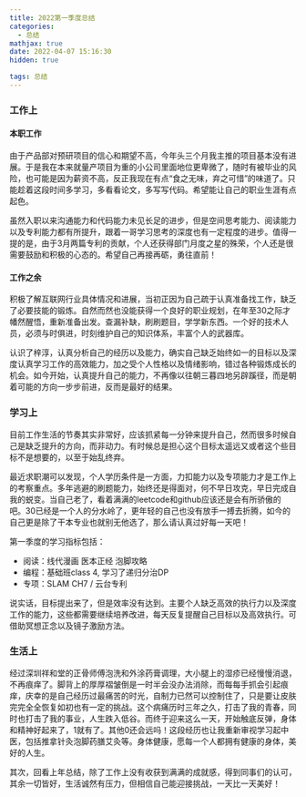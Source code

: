 ```yaml
---
title: 2022第一季度总结
categories:
  - 总结
mathjax: true
date: 2022-04-07 15:16:30
hidden: true

tags: 总结
---
```


### 工作上 
#### 本职工作
由于产品部对预研项目的信心和期望不高，今年头三个月我主推的项目基本没有进展。于是我在本来就量产项目为重的小公司里面地位更卑微了，随时有被毕业的风险，也可能是因为薪资不高，反正我现在有点“食之无味，弃之可惜”的味道了。只能趁着这段时间多学习，多看看论文，多写写代码。希望能让自己的职业生涯有点起色。

虽然入职以来沟通能力和代码能力未见长足的进步，但是空间思考能力、阅读能力以及专利能力都有所提升，跟着一哥学习思考的深度也有一定程度的进步。值得一提的是，由于3月两篇专利的贡献，个人还获得部门月度之星的殊荣，个人还是很需要鼓励和积极的心态的。希望自己再接再砺，勇往直前！

#### 工作之余
积极了解互联网行业具体情况和进展，当初正因为自己疏于认真准备找工作，缺乏了必要技能的锻炼。自然而然也没能获得一个良好的职业规划，在年至30之际才幡然醒悟，重新准备出发。查漏补缺，刷刷题目，学学新东西。一个好的技术人员，必须与时俱进，时刻维护自己的知识体系，丰富个人的武器库。

认识了梓淳，认真分析自己的经历以及能力，确实自己缺乏始终如一的目标以及深度认真学习工作的高效能力，加之受个人性格以及情绪影响，错过各种锻炼成长的机会。如今开始，认真提升自己的能力，不再像以往朝三暮四地另辟蹊径，而是朝着可能的方向一步步前进，反而是最好的结果。

### 学习上 
目前工作生活的节奏其实非常好，应该抓紧每一分钟来提升自己，然而很多时候自己是缺乏提升的方向，而非动力。有时候总是担心这个目标太遥远又或者这个些目标不是想要的，以至于始乱终弃。

最近求职潮可以发现，个人学历条件是一方面，力扣能力以及专项能力才是工作上的考察重点。多年逃避的刷题能力，始终还是得面对，何不早日攻克，早日完成自我的蜕变。当自己老了，看着满满的leetcode和github应该还是会有所骄傲的吧。30已经是一个人的分水岭了，更年轻的自己也没有放手一搏去折腾，如今的自己更是除了干本专业也就别无他选了，那么请认真过好每一天吧！

第一季度的学习指标包括：
- 阅读：线代漫画 医本正经 泡脚攻略
- 编程：基础班class 4, 学习了递归分治DP
- 专项：SLAM CH7 / 云台专利

说实话，目标提出来了，但是效率没有达到。主要个人缺乏高效的执行力以及深度工作的能力，这些都需要继续培养改进，每天反复提醒自己目标以及高效执行。可借助冥想正念以及镜子激励方法。

### 生活上 
经过深圳祥和堂的正骨师傅泡洗和外涂药膏调理，大小腿上的湿疹已经慢慢消退，不再痕痒了。脚背上的厚厚褶皱倒是一时半会没办法消除，而每每手抓会引起痕痒，庆幸的是自己经历过最痛苦的时光，自制力已然可以控制住了，只是要让皮肤完完全全恢复如初也有一定的挑战。这个病痛历时三年之久，打击了我的青春，同时也打击了我的事业，人生跌入低谷。而终于迎来这么一天，开始触底反弹，身体和精神好起来了，1就有了。其他0还会远吗！这段经历也让我重新审视学习起中医，包括推拿针灸泡脚药膳艾灸等。身体健康，愿每一个人都拥有健康的身体，美好的人生。

其次，回看上年总结，除了工作上没有收获到满满的成就感，得到同事们的认可，其余一切皆好，生活诚然有压力，但相信自己能迎接挑战，一天比一天美好！



